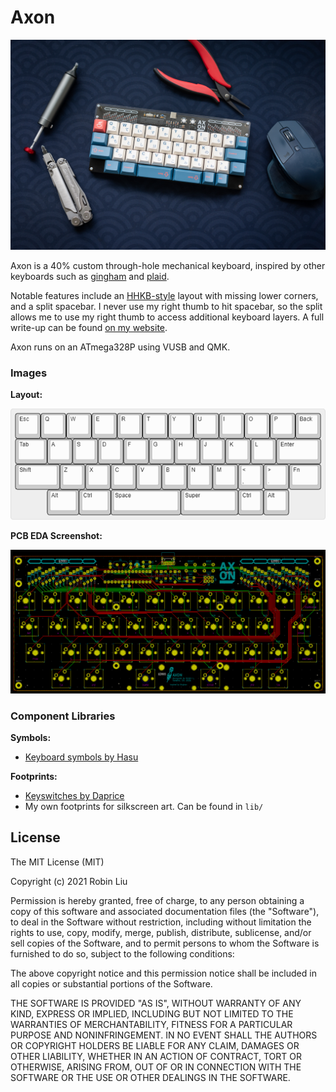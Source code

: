 # Axon

![Built](img/axon_built.jpg)

Axon is a 40% custom through-hole mechanical keyboard, inspired by other keyboards such as [gingham](https://github.com/yiancar/gingham_pcb) and [plaid](https://github.com/hsgw/plaid).

Notable features include an [HHKB-style](https://happyhackingkb.com/) layout with missing lower corners, and a split spacebar. I never use my right thumb to hit spacebar, so the split allows me to use my right thumb to access additional keyboard layers. A full write-up can be found [on my website](https://www.robinliu.me/axon).

Axon runs on an ATmega328P using VUSB and QMK.

### Images

**Layout:**

![Layout](img/axon_layer_base.png)

**PCB EDA Screenshot:**

![PCB EDA Screenshot](img/axon_pcb_eda.png)

### Component Libraries

**Symbols:**
- [Keyboard symbols by Hasu](https://github.com/tmk/kicad_lib_tmk)

**Footprints:**
- [Keyswitches by Daprice](https://github.com/daprice/keyswitches.pretty)
- My own footprints for silkscreen art. Can be found in `lib/`


## License
 
The MIT License (MIT)

Copyright (c) 2021 Robin Liu

Permission is hereby granted, free of charge, to any person obtaining a copy of this software and associated documentation files (the "Software"), to deal in the Software without restriction, including without limitation the rights to use, copy, modify, merge, publish, distribute, sublicense, and/or sell copies of the Software, and to permit persons to whom the Software is furnished to do so, subject to the following conditions:

The above copyright notice and this permission notice shall be included in all copies or substantial portions of the Software.

THE SOFTWARE IS PROVIDED "AS IS", WITHOUT WARRANTY OF ANY KIND, EXPRESS OR IMPLIED, INCLUDING BUT NOT LIMITED TO THE WARRANTIES OF MERCHANTABILITY, FITNESS FOR A PARTICULAR PURPOSE AND NONINFRINGEMENT. IN NO EVENT SHALL THE AUTHORS OR COPYRIGHT HOLDERS BE LIABLE FOR ANY CLAIM, DAMAGES OR OTHER LIABILITY, WHETHER IN AN ACTION OF CONTRACT, TORT OR OTHERWISE, ARISING FROM, OUT OF OR IN CONNECTION WITH THE SOFTWARE OR THE USE OR OTHER DEALINGS IN THE SOFTWARE.